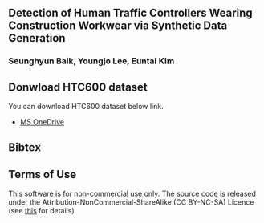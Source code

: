 ## Detection of Human Traffic Controllers Wearing Construction Workwear via Synthetic Data Generation

### Seunghyun Baik, Youngjo Lee, Euntai Kim

## Donwload HTC600 dataset
You can download HTC600 dataset below link.
* [MS OneDrive](https://yonsei-my.sharepoint.com/)

## Bibtex

## Terms of Use
This software is for non-commercial use only.
The source code is released under the Attribution-NonCommercial-ShareAlike (CC BY-NC-SA) Licence
(see [this](https://creativecommons.org/licenses/by-nc-sa/4.0/legalcode) for details)
